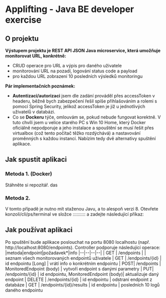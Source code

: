 # Applifting - Java BE developer exercise

## O projektu
**Výstupem projektu je REST API JSON Java microservice, která umožňuje monitorovat URL, konkrétně:**
 - CRUD operace pro URL a výpis pro daného uživatele
 - monitorování URL na pozadí, logování status code a payload
 - pro každou URL zobrazení 10 posledních výsledků monitoringu

**Pár implementačních poznámek:**
- **Autentizaci/autorizaci** jsem dle zadání prováděl přes accessToken v headeru, běžně bych zabezpečení řešil spíše přihlašováním a rolemi s pomocí Spring Security, jelikož accessToken je již u jednotlivých uživatelů v databázi.
- Co se **Dockeru** týče, omlouvám se, pokud nebude fungovat korektně. V tuto chvíli jsem u velice starého PC s Win 10 Home, který Docker oficiálně nepodporuje a jeho instalace a spouštění se musí řešit přes virtualbox (což tento počítač těžko rozdýchává) a nastavování proměnných s každou instancí.  Nabízím tedy dvě alternativy spuštění aplikace.


## Jak spustit aplikaci
### Metoda 1. (Docker)
Stáhněte si repozitář.
das
### Metoda 2.
V tomto případě je nutno mít staženou Javu, a to alespoň verzi 8.
Otevřete konzoli/cli/ps/terminal ve složce :::::::::: a zadejte následující příkaz:

## Jak používat aplikaci 
Po spuštění bude aplikace poslouchat na portu 8080 localhostu (např. http://localhost:8080/endpoints).
Controller podporuje následující operace:
|metoda|endpoint|požadavek*|info
|--|--|--|--|
| GET | /endpoints  |  | seznam všech monitorovaných endpointů uživatele
| GET | /endpoints/{id}  | id endpointu [Long] | vrátí info o konkrétním endpointu
| POST| /endpoints  | MonitoredEndpoint (body) | vytvoří endpoint s danými parametry
| PUT| /endpoints/{id}  | id endpointu, MonitoredEndpoint (body)| aktualizuje daný endpoint
| DELETE | /endpoints/{id}  | id endpointu  | odstraní endpoint z databáze
| GET | /endpoints/{id}/results  | id endpointu | posledních 10 logů daného endpointu
